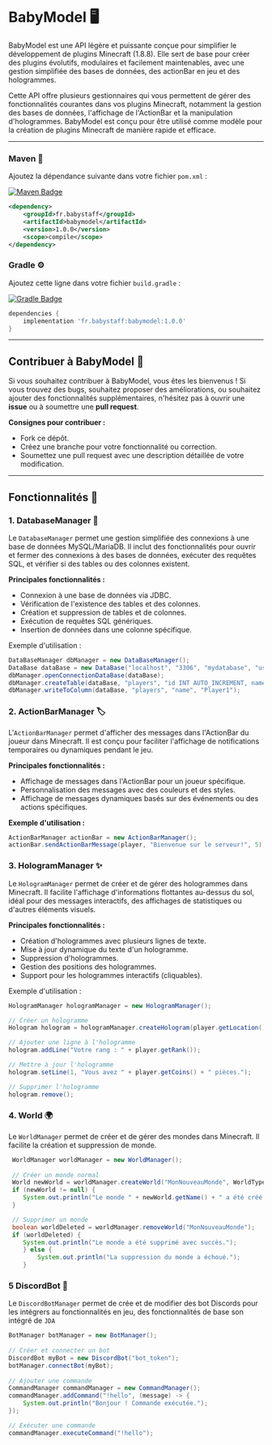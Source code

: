 # BabyModel 🖥️

BabyModel est une API légère et puissante conçue pour simplifier le développement de plugins Minecraft (1.8.8). Elle sert de base pour créer des plugins évolutifs, modulaires et facilement maintenables, avec une gestion simplifiée des bases de données, des actionBar en jeu et des hologrammes.

Cette API offre plusieurs gestionnaires qui vous permettent de gérer des fonctionnalités courantes dans vos plugins Minecraft, notamment la gestion des bases de données, l'affichage de l'ActionBar et la manipulation d'hologrammes. BabyModel est conçu pour être utilisé comme modèle pour la création de plugins Minecraft de manière rapide et efficace.

---

### Maven 🔧

Ajoutez la dépendance suivante dans votre fichier `pom.xml` :

[![Maven Badge](https://img.shields.io/maven-central/v/fr.babystaff/babymodel.svg)](https://maven-badges.herokuapp.com/maven-central/fr.babystaff/babymodel)

```xml
<dependency>
    <groupId>fr.babystaff</groupId>
    <artifactId>babymodel</artifactId>
    <version>1.0.0</version>
    <scope>compile</scope>
</dependency>
```

### Gradle ⚙️

Ajoutez cette ligne dans votre fichier `build.gradle` :

[![Gradle Badge](https://img.shields.io/badge/Gradle-1.0.0-blue.svg)](https://gradle.org/)

```gradle
dependencies {
    implementation 'fr.babystaff:babymodel:1.0.0'
}
```

---


## Contribuer à BabyModel 🤝

Si vous souhaitez contribuer à BabyModel, vous êtes les bienvenus ! Si vous trouvez des bugs, souhaitez proposer des améliorations, ou souhaitez ajouter des fonctionnalités supplémentaires, n'hésitez pas à ouvrir une **issue** ou à soumettre une **pull request**.

**Consignes pour contribuer :**
- Fork ce dépôt.
- Créez une branche pour votre fonctionnalité ou correction.
- Soumettez une pull request avec une description détaillée de votre modification.

---

## Fonctionnalités 🌟

### 1. **DatabaseManager** 💾

Le `DatabaseManager` permet une gestion simplifiée des connexions à une base de données MySQL/MariaDB. Il inclut des fonctionnalités pour ouvrir et fermer des connexions à des bases de données, exécuter des requêtes SQL, et vérifier si des tables ou des colonnes existent.

**Principales fonctionnalités :**
- Connexion à une base de données via JDBC.
- Vérification de l'existence des tables et des colonnes.
- Création et suppression de tables et de colonnes.
- Exécution de requêtes SQL génériques.
- Insertion de données dans une colonne spécifique.

Exemple d'utilisation :

```java
DataBaseManager dbManager = new DataBaseManager();
DataBase dataBase = new DataBase("localhost", "3306", "mydatabase", "user", "password");
dbManager.openConnectionDataBase(dataBase);
dbManager.createTable(dataBase, "players", "id INT AUTO_INCREMENT, name VARCHAR(255), PRIMARY KEY(id)");
dbManager.writeToColumn(dataBase, "players", "name", "Player1");
```

### 2. **ActionBarManager** 🏷️

L'`ActionBarManager` permet d'afficher des messages dans l'ActionBar du joueur dans Minecraft. Il est conçu pour faciliter l'affichage de notifications temporaires ou dynamiques pendant le jeu.

**Principales fonctionnalités :**
- Affichage de messages dans l'ActionBar pour un joueur spécifique.
- Personnalisation des messages avec des couleurs et des styles.
- Affichage de messages dynamiques basés sur des événements ou des actions spécifiques.

**Exemple d'utilisation :**

```java
ActionBarManager actionBar = new ActionBarManager();
actionBar.sendActionBarMessage(player, "Bienvenue sur le serveur!", 5);
```

### 3. **HologramManager** ✨

Le `HologramManager` permet de créer et de gérer des hologrammes dans Minecraft. Il facilite l'affichage d'informations flottantes au-dessus du sol, idéal pour des messages interactifs, des affichages de statistiques ou d'autres éléments visuels.

**Principales fonctionnalités :**
- Création d'hologrammes avec plusieurs lignes de texte.
- Mise à jour dynamique du texte d'un hologramme.
- Suppression d'hologrammes.
- Gestion des positions des hologrammes.
- Support pour les hologrammes interactifs (cliquables).

Exemple d'utilisation :

```java
HologramManager hologramManager = new HologramManager();

// Créer un hologramme
Hologram hologram = hologramManager.createHologram(player.getLocation().add(0, 2, 0), "Bienvenue sur le serveur!");

// Ajouter une ligne à l'hologramme
hologram.addLine("Votre rang : " + player.getRank());

// Mettre à jour l'hologramme
hologram.setLine(1, "Vous avez " + player.getCoins() + " pièces.");

// Supprimer l'hologramme
hologram.remove();
```

### 4. World 🌍
Le ``WorldManager`` permet de créer et de gérer des mondes dans Minecraft. Il facilite la création et suppression de monde.

```JAVA
 WorldManager worldManager = new WorldManager();
        
 // Créer un monde normal
 World newWorld = worldManager.createWorld("MonNouveauMonde", WorldType.NORMAL);
 if (newWorld != null) {
    System.out.println("Le monde " + newWorld.getName() + " a été créé avec succès.");
 }

 // Supprimer un monde
 boolean worldDeleted = worldManager.removeWorld("MonNouveauMonde");
 if (worldDeleted) {
    System.out.println("Le monde a été supprimé avec succès.");
    } else {
        System.out.println("La suppression du monde a échoué.");
    }
```

### 5 DiscordBot 🤖
Le ``DiscordBotManager`` permet de crée et de modifier des bot Discords pour les intégrers au fonctionnalités en jeu, des fonctionnalités de base son intégré de ``JDA``

```JAVA
BotManager botManager = new BotManager();
        
// Créer et connecter un bot
DiscordBot myBot = new DiscordBot("bot_token");
botManager.connectBot(myBot);
        
// Ajouter une commande
CommandManager commandManager = new CommandManager();
commandManager.addCommand("!hello", (message) -> {
    System.out.println("Bonjour ! Commande exécutée.");
});

// Exécuter une commande
commandManager.executeCommand("!hello");
```